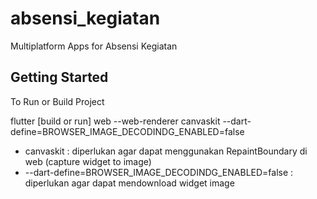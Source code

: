 # absensi_kegiatan

Multiplatform Apps for Absensi Kegiatan

## Getting Started

To Run or Build Project

flutter [build or run] web --web-renderer canvaskit --dart-define=BROWSER_IMAGE_DECODINDG_ENABLED=false
* canvaskit : diperlukan agar dapat menggunakan RepaintBoundary di web (capture widget to image)
* --dart-define=BROWSER_IMAGE_DECODINDG_ENABLED=false : diperlukan agar dapat mendownload widget image
